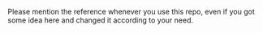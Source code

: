 Please mention the reference whenever you use this repo, even if you got some idea here and changed it according to your need.
